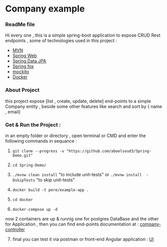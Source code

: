 # Company example

### ReadMe file
Hi every one ,
this is a simple spring-boot application to expose CRUD Rest endpoints , 
some of technologies used in this project :
* [MVN](https://maven.apache.org/guides/index.html)
* [Spring Web](https://docs.spring.io/spring-boot/docs/2.3.0.RELEASE/reference/htmlsingle/#boot-features-developing-web-applications)
* [Spring Data JPA](https://docs.spring.io/spring-boot/docs/2.3.0.RELEASE/reference/htmlsingle/#boot-features-jpa-and-spring-data)
* [Spring fox](http://springfox.github.io/springfox/docs/current/#introduction)
* [mockito](https://site.mockito.org/)
* [Docker](https://docs.docker.com/)

### About Project
this project expose [list , create, update, delete] end-points to a simple 
Company entity , beside some other features like search and sort by { name , email}

### Get & Run the Project :
   in an empty folder or directory , open terminal or CMD 
   and enter the following commands in sequance :

 1. `git clone --progress -v "https://github.com/aboelsoud3/Spring-Demo.git"`

 2.  `cd Spring-Demo/`

 3. `./mvnw clean install` 
      "to include unit-tests"
 or 
    `./mvnw install  -DskipTests`
      "to skip unit-tests"

 4. `docker build -t pere/example-app .`

 5. `cd docker`

 6. `docker-compose up -d`

  now 2 containers are up & runnig one for postgres DataBase and the other for Application , 
  then you can find end-points documentation at : 
  [company-controller](http://localhost:8080/swagger-ui.html#/company-controller)
  
  7. final you can test it via postman or front-end Angular application :
   [UI](https://github.com/aboelsoud3/Angular-Demo)


